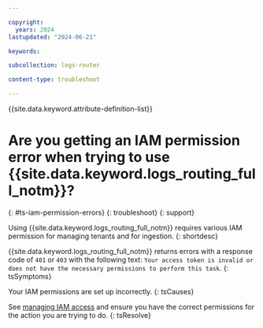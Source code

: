 ```yaml
---

copyright:
  years: 2024
lastupdated: "2024-06-21"

keywords:

subcollection: logs-router

content-type: troubleshoot

---
```


{{site.data.keyword.attribute-definition-list}}

# Are you getting an IAM permission error when trying to use {{site.data.keyword.logs_routing_full_notm}}?
{: #ts-iam-permission-errors}
{: troubleshoot}
{: support}

Using {{site.data.keyword.logs_routing_full_notm}} requires various IAM permission for managing tenants and for ingestion.
{: shortdesc}

{{site.data.keyword.logs_routing_full_notm}} returns errors with a response code of `401` or `403` with the following text:
`Your access token is invalid or does not have the necessary permissions to perform this task`.
{: tsSymptoms}

Your IAM permissions are set up incorrectly.
{: tsCauses}

See [managing IAM access](/docs/logs-router?topic=logs-router-iam) and ensure you have the correct permissions
for the action you are trying to do.
{: tsResolve}
